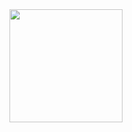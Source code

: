 <div align="center" markdown="1">
  <img src="https://i.imgur.com/jZMkkZe.png" width="200" />
</div>
